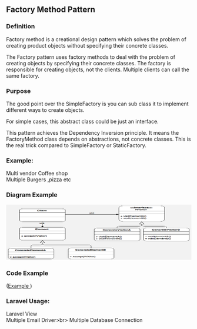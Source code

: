 ## Factory Method Pattern

### Definition <br>
Factory method is a creational design pattern which solves the problem of creating product objects without specifying their concrete classes.

The Factory pattern uses factory methods to deal with the problem of creating objects by specifying their concrete classes. The factory is responsible for creating objects, not the clients. Multiple clients can call the same factory.
### Purpose
The good point over the SimpleFactory is you can 
sub class it to implement different ways to create objects.

For simple cases, this abstract class could be just an interface.

This pattern achieves the Dependency Inversion principle. It means the FactoryMethod class depends on abstractions, not concrete classes. This is the real trick compared to SimpleFactory or StaticFactory.

### Example:
Multi vendor Coffee shop <br>
Multiple Burgers ,pizza etc

### Diagram Example

<img width="100%" src="./factory.png"  width="270px" height="150px"/>

### Code Example

([Example ](./RestaurantController.php))

### Laravel Usage:
Laravel View <br>
Multiple Email Driver>br>
Multiple Database Connection